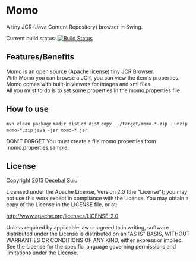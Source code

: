 Momo
=====================
A tiny JCR (Java Content Repository) browser in Swing.

Current build status: [![Build Status](https://buildhive.cloudbees.com/job/decebals/job/momo/badge/icon)](https://buildhive.cloudbees.com/job/decebals/job/momo/)

Features/Benefits
-------------------
Momo is an open source (Apache license) tiny JCR Browser.   
With Momo you can browse a JCR, you can view the item's properties. Momo comes with built-in viewers for images and xml files.    
All you must to do is to set some properties in the momo.properties file.  

How to use
-------------------

`mvn clean package`
`mkdir dist`
`cd dist`
`copy ../target/momo-*.zip .`
`unzip momo-*.zip`
`java -jar momo-*.jar`

DON'T FORGET
You must create a file momo.properties from momo.properties.sample.

License
--------------
Copyright 2013 Decebal Suiu
 
Licensed under the Apache License, Version 2.0 (the "License"); you may not use this work except in compliance with
the License. You may obtain a copy of the License in the LICENSE file, or at:
 
http://www.apache.org/licenses/LICENSE-2.0
 
Unless required by applicable law or agreed to in writing, software distributed under the License is distributed on
an "AS IS" BASIS, WITHOUT WARRANTIES OR CONDITIONS OF ANY KIND, either express or implied. See the License for the
specific language governing permissions and limitations under the License.
